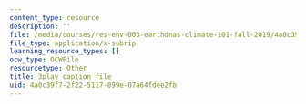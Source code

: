 ```yaml
---
content_type: resource
description: ''
file: /media/courses/res-env-003-earthdnas-climate-101-fall-2019/4a0c39f72f225117899e07a64fdee2fb_g6Ksr5sJ0sM.vtt
file_type: application/x-subrip
learning_resource_types: []
ocw_type: OCWFile
resourcetype: Other
title: 3play caption file
uid: 4a0c39f7-2f22-5117-899e-07a64fdee2fb
---
```


